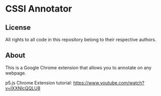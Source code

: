# CSSI Annotator

## License
All rights to all code in this repository belong to their respective authors.

## About
This is a Google Chrome extension that allows you to annotate on any webpage.

p5.js Chrome Extension tutorial: https://www.youtube.com/watch?v=IXXNIcQQLU8